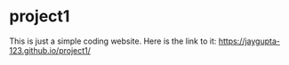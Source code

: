 # project1
This is just a simple coding website.
 Here is the link to it:
https://jaygupta-123.github.io/project1/
